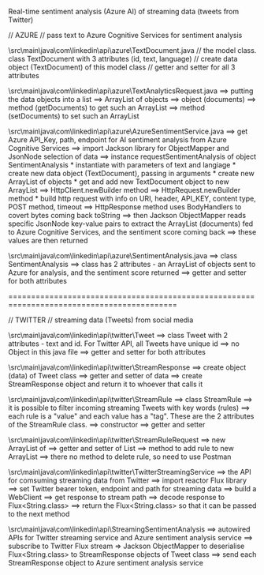 Real-time sentiment analysis (Azure AI) of streaming data (tweets from Twitter)

// AZURE
// pass text to Azure Cognitive Services for sentiment analysis

\src\main\java\com\linkedin\api\azure\TextDocument.java
// the model class. class TextDocument with 3 attributes (id, text, language)
// create data object (TextDocument) of this model class
// getter and setter for all 3 attributes

\src\main\java\com\linkedin\api\azure\TextAnalyticsRequest.java
==> putting the <TextDocumnt> data objects into a list
==> ArrayList of <TextDocument> objects
==> object (documents)
==> method (getDocuments) to get such an ArrayList
==> method (setDocuments) to set such an ArrayList

\src\main\java\com\linkedin\api\azure\AzureSentimentService.java
==> get Azure API_Key, path, endpoint for AI sentiment analysis from Azure Cognitive Services
==> import Jackson library for ObjectMapper and JsonNode selection of data
==> instance requestSentimentAnalysis of object SentimentAnalysis
	* instantiate with parameters of text and langiage
	* create new data object (TextDocument), passing in arguments
	* create new ArrayList of <TextDocument> objects
	* get and add new TextDocument object to new ArrayList
==> HttpClient.newBuilder method
==> HttpRequest.newBuilder method
	* build http request with info on URI, header, API_KEY, content type, POST method, timeout
==> HttpResponse method uses BodyHandlers to covert bytes coming back toString
==> then Jackson ObjectMapper reads specific JsonNode key-value pairs to extract the ArrayList (documents) fed to Azure Cognitive Services, and the sentiment score coming back
==> these values are then returned

\src\main\java\com\linkedin\api\azure\SentimentAnalysis.java
==> class SentimentAnalysis
==> class has 2 attributes - an ArrayList of <TextDocument> objects sent to Azure for analysis, and the sentiment score returned
==> getter and setter for both attributes

===========================================================================================

// TWITTER
// streaming data (Tweets) from social media

\src\main\java\com\linkedin\api\twitter\Tweet
==> class Tweet with 2 attributes - text and id. For Twitter API, all Tweets have unique id
==> no Object in this java file
==> getter and setter for both attributes 

\src\main\java\com\linkedin\api\twitter\StreamResponse
==> create object (data) of Tweet class
==> getter and setter of data
==> create StreamResponse object and return it to whoever that calls it

\src\main\java\com\linkedin\api\twitter\StreamRule
==> class StreamRule
==> it is possible to filter incoming streaming Tweets with key words (rules)
==> each rule is a "value" and each value has a "tag". These are the 2 attributes of the StreamRule class.
==>  constructor
==> getter and setter

\src\main\java\com\linkedin\api\twitter\StreamRuleRequest
==> new ArrayList of <StreamRule>
==> getter and setter of List<StreamRule>
==> method to add rule to new ArrayList
==> there no method to delete rule, so need to use Postman

\src\main\java\com\linkedin\api\twitter\TwitterStreamingService
==> the API for comsuming streaming data from Twitter
==> import reactor Flux library
==> set Twitter bearer token, endpoint and path for streaming data
==> build a WebClient
==> get response to stream path
==> decode response to Flux<String.class>
==> return the Flux<String.class> so that it can be passed to the next method

\src\main\java\com\linkedin\api\StreamingSentimentAnalysis
==> autowired APIs for Twitter streaming service and Azure sentiment analysis service
==> subscribe to Twitter Flux stream
=> Jackson ObjectMapper to deserialise Flux<String.class> to StreamResponse objects of Tweet class
==> send each StreamResponse object to Azure sentiment analysis service
